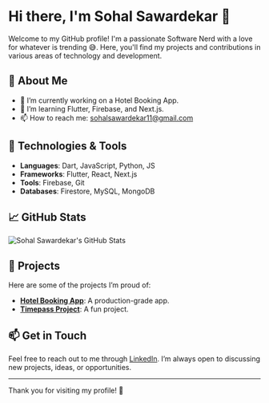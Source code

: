 # Hi there, I'm Sohal Sawardekar 👋

Welcome to my GitHub profile! I'm a passionate Software Nerd with a love for whatever is trending 😅. Here, you'll find my projects and contributions in various areas of technology and development.

## 🌟 About Me

- 🔭 I’m currently working on a Hotel Booking App.
- 🌱 I’m learning Flutter, Firebase, and Next.js.
- 📫 How to reach me: [sohalsawardekar11@gmail.com](mailto:sohalsawardekar11@gmail.com)

## 🔧 Technologies & Tools

- **Languages**: Dart, JavaScript, Python, JS
- **Frameworks**: Flutter, React, Next.js
- **Tools**: Firebase, Git
- **Databases**: Firestore, MySQL, MongoDB

## 📈 GitHub Stats

![Sohal Sawardekar's GitHub Stats](https://github-readme-stats.vercel.app/api?username=SohalSawardekar&show_icons=true&hide_title=true&count_private=true&hide=prs&theme=radical)

## 🚀 Projects

Here are some of the projects I’m proud of:

- [**Hotel Booking App**](https://github.com/SohalSawardekar/Hotel_Booking_App.git): A production-grade app.
- [**Timepass Project**](https://github.com/SohalSawardekar/sem-3_proj.git): A fun project.

## 📫 Get in Touch

Feel free to reach out to me through [LinkedIn](https://www.linkedin.com/in/sohal-sawardekar-10a484265). I’m always open to discussing new projects, ideas, or opportunities.

---

Thank you for visiting my profile! 🌟
